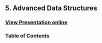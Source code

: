 ## 5. Advanced Data Structures
### [View Presentation online](https://rawgit.com/TelerikAcademy/Databases/master/5.%20Advanced-Data-Structures/index.html)
### Table of Contents

